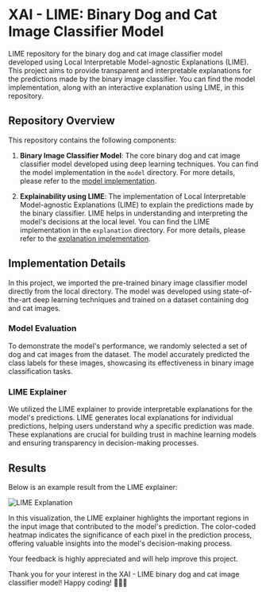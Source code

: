 # XAI - LIME: Binary Dog and Cat Image Classifier Model

LIME repository for the binary dog and cat image classifier model developed using Local Interpretable Model-agnostic Explanations (LIME). This project aims to provide transparent and interpretable explanations for the predictions made by the binary image classifier. You can find the model implementation, along with an interactive explanation using LIME, in this repository.

## Repository Overview

This repository contains the following components:

1. **Binary Image Classifier Model**: The core binary dog and cat image classifier model developed using deep learning techniques. You can find the model implementation in the `model` directory. For more details, please refer to the [model implementation](https://github.com/Purushothaman-natarajan/Binary-Image-Classification/tree/main/model).

2. **Explainability using LIME**: The implementation of Local Interpretable Model-agnostic Explanations (LIME) to explain the predictions made by the binary classifier. LIME helps in understanding and interpreting the model's decisions at the local level. You can find the LIME implementation in the `explanation` directory. For more details, please refer to the [explanation implementation](https://github.com/Purushothaman-natarajan/Binary-Image-Classification/tree/main/explanation).

## Implementation Details

In this project, we imported the pre-trained binary image classifier model directly from the local directory. The model was developed using state-of-the-art deep learning techniques and trained on a dataset containing dog and cat images.

### Model Evaluation

To demonstrate the model's performance, we randomly selected a set of dog and cat images from the dataset. The model accurately predicted the class labels for these images, showcasing its effectiveness in binary image classification tasks.

### LIME Explainer

We utilized the LIME explainer to provide interpretable explanations for the model's predictions. LIME generates local explanations for individual predictions, helping users understand why a specific prediction was made. These explanations are crucial for building trust in machine learning models and ensuring transparency in decision-making processes.

## Results

Below is an example result from the LIME explainer:

![LIME Explanation](images/lime_explanation.png)

In this visualization, the LIME explainer highlights the important regions in the input image that contributed to the model's prediction. The color-coded heatmap indicates the significance of each pixel in the prediction process, offering valuable insights into the model's decision-making process.

Your feedback is highly appreciated and will help improve this project.

Thank you for your interest in the XAI - LIME binary dog and cat image classifier model! Happy coding! 🐾🐱🐶

